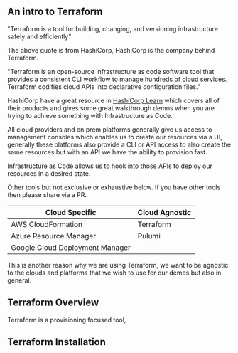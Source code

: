 ## An intro to Terraform 

"Terraform is a tool for building, changing, and versioning infrastructure safely and efficiently" 

The above quote is from HashiCorp, HashiCorp is the company behind Terraform. 

"Terraform is an open-source infrastructure as code software tool that provides a consistent CLI workflow to manage hundreds of cloud services. Terraform codifies cloud APIs into declarative configuration files."

HashiCorp have a great resource in [HashiCorp Learn](https://learn.hashicorp.com/terraform?utm_source=terraform_io&utm_content=terraform_io_hero) which covers all of their products and gives some great walkthrough demos when you are trying to achieve something with Infrastructure as Code. 

All cloud providers and on prem platforms generally give us access to management consoles which enables us to create our resources via a UI, generally these platforms also provide a CLI or API access to also create the same resources but with an API we have the ability to provision fast. 

Infrastructure as Code allows us to hook into those APIs to deploy our resources in a desired state. 

Other tools but not exclusive or exhaustive below. If you have other tools then please share via a PR.  

| Cloud Specific                  | Cloud Agnostic | 
| ------------------------------- | -------------- |
| AWS CloudFormation              | Terraform      | 
| Azure Resource Manager          | Pulumi         | 
| Google Cloud Deployment Manager |                | 

This is another reason why we are using Terraform, we want to be agnostic to the clouds and platforms that we wish to use for our demos but also in general. 

## Terraform Overview 

Terraform is a provisioning focused tool, 




## Terraform Installation 